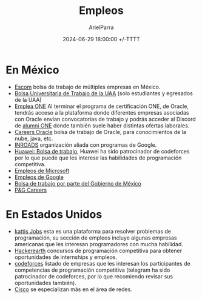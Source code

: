 ﻿---
title: Empleos
description: Bolsa de trabajos y empleos para egresados.
date: 2024-06-29 18:00:00 +/-TTTT
categories: [Desarrollo_Profesional]
author: ArielParra 
tags: [recomendaciones,empleos,egresados]
pin: false
mermaid: false
image:
---

# En México

- [Escom](https://www.facebook.com/bolsaescom/) bolsa de trabajo de múltiples empresas en México.
- [Bolsa Universitaria de Trabajo de la UAA](https://esiima.uaa.mx/bolsadetrabajo/xwgbfebut.jsp) (solo estudiantes y egresados de la UAA)
- [Emplea ONE](https://www.oracle.com/mx/education/oracle-next-education/) Al terminar el programa de certificación ONE, de Oracle, tendrás acceso a la plataforma donde diferentes empresas asociadas con Oracle envían convocatorias de trabajo y podrás acceder al Discord de [alumni ONE](https://discord.com/invite/zS9shHCmsa) donde también suele haber distintas ofertas laborales.
- [Careers Oracle](https://careers.oracle.com/jobs/#en/sites/jobsearch/requisitions?location=Mexico&locationId=300000000149103&locationLevel=country&mode=location) bolsa de trabajo de Oracle, para conocimientos de la nube, java, etc.
- [INROADS](https://inroads.org.mx/vinculacion-con-empresas/) organización aliada con programas de Google.
- [Huawei: Bolsa de trabajo](https://forum.huawei.com/enterprise/es/collection/667212857101664256), Huawei ha sido patrocinador de codeforces por lo que puede que les interese las habilidades de programación competitiva.
- [Empleos de Microsoft](https://careers.microsoft.com/v2/global/en/home.html)
- [Empleos de Google](https://www.google.com/about/careers/applications/jobs/results/?location=Mexico)
- [Bolsa de trabajo por parte del Gobierno de México](https://www.empleo.gob.mx/PortalDigital)
- [P&G Careers](https://www.pgcareers.com/mx/en/search-results?)

# En Estados Unidos

- [kattis Jobs](https://open.kattis.com/jobs) esta es una plataforma para resolver problemas de programación, su sección de empleos incluye algunas empresas americanas que les interesan programadores con mucha habilidad.  
- [Hackerearth](https://www.hackerearth.com/jobs/) concursos de programación competitiva para obtener oportunidades de internships y empleos.
- [codeforces](https://codeforces.com/blog/entry/113837) listado de empresas que les interesan los participantes de competencias de programación competitiva (telegram ha sido patrocinador de codeforces, por lo que recomiendo revisar sus oportunidades también).
- [Cisco](https://www.netacad.com/careers/talent-bridge) se especializan más en el área de redes.
